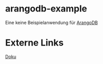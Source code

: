 # arangodb-example #

Eine keine Beispielanwendung für [ArangoDB](https://www.arangodb.com/)

# Externe Links #

[Doku](https://www.arangodb.com/documentation)

